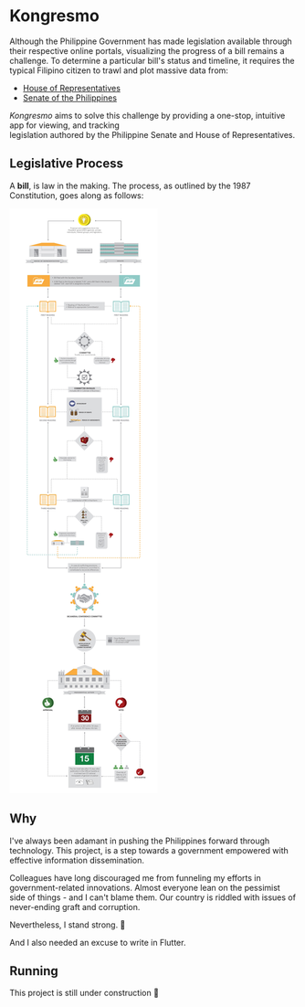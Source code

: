 # Kongresmo

Although the Philippine Government has made legislation available through their respective online portals, 
visualizing the progress of a bill remains a challenge. To determine a particular bill's status and timeline, 
it requires the typical Filipino citizen to trawl and plot massive data from:

* [House of Representatives](congress.gov.ph/legisdocs/?v=bills)
* [Senate of the Philippines](https://www.senate.gov.ph/lis/leg_sys.aspx)

*Kongresmo* aims to solve this challenge by providing a one-stop, intuitive app for viewing, and tracking  
legislation authored by the Philippine Senate and House of Representatives.


## Legislative Process

A **bill**, is law in the making. The process, as outlined by the 1987 Constitution, goes along as follows:

![](./docs/bill.jpg)

## Why

I've always been adamant in pushing the Philippines forward through technology. This project, is a step 
towards a government empowered with effective information dissemination. 

Colleagues have long discouraged me from funneling my efforts in government-related innovations. Almost 
everyone lean on the pessimist side of things - and I can't blame them. Our country is riddled with issues 
of never-ending graft and corruption.

Nevertheless, I stand strong. 🤞

And I also needed an excuse to write in Flutter.

## Running

This project is still under construction 🚧
